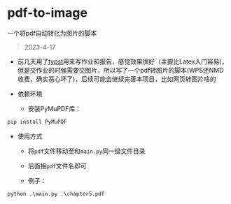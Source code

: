 # pdf-to-image

一个将pdf自动转化为图片的脚本

>2023-4-17

- 前几天用了[typst](https://typst.app)用来写作业和报告，感觉效果很好（主要比Latex入门容易)，但是交作业的时候需要交图片，所以写了一个pdf转图片的脚本(WPS还NMD收费，确实恶心坏了)，后续可能会继续完善本项目，比如网页转图片啥的

- 依赖环境
  - 安装PyMuPDF库：

```python
pip install PyMuPDF
```

- 使用方式
  - 将`pdf`文件移动至和`main.py`同一级文件目录
  
  - 后面接`pdf`文件名即可
  
  - 例子：
  

```shell
python .\main.py .\chapter5.pdf
```

